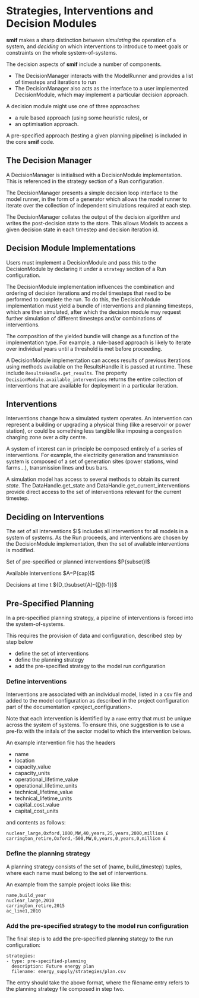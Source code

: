 # Strategies, Interventions and Decision Modules

**smif** makes a sharp distinction between _simulating_ the operation of
a system, and _deciding_ on which interventions to introduce to meet
goals or constraints on the whole system-of-systems.

The decision aspects of **smif** include a number of components.

- The DecisionManager interacts with the ModelRunner and provides a list
  of timesteps and iterations to run
- The DecisionManager also acts as the interface to a user implemented
  DecisionModule, which may implement a particular decision approach.

A decision module might use one of three approaches:

- a rule based approach (using some heuristic rules), or
- an optimisation approach.

A pre-specified approach (testing a given planning pipeline) is included
in the core **smif** code.

## The Decision Manager

A DecisionManager is initialised with a DecisionModule implementation.
This is referenced in the strategy section of a Run configuration.

The DecisionManager presents a simple decision loop interface to the
model runner, in the form of a generator which allows the model runner
to iterate over the collection of independent simulations required at
each step.

The DecisionManager collates the output of the decision algorithm and
writes the post-decision state to the store. This allows Models to
access a given decision state in each timestep and decision iteration
id.

## Decision Module Implementations

Users must implement a DecisionModule and pass this to the
DecisionModule by declaring it under a `strategy` section of a Run
configuration.

The DecisionModule implementation influences the combination and
ordering of decision iterations and model timesteps that need to be
performed to complete the run. To do this, the DecisionModule
implementation must yield a bundle of interventions and planning
timesteps, which are then simulated, after which the decision module may
request further simulation of different timesteps and/or combinations of
interventions.

The composition of the yielded bundle will change as a function of the
implementation type. For example, a rule-based approach is likely to
iterate over individual years until a threshold is met before
proceeding.

A DecisionModule implementation can access results of previous
iterations using methods available on the ResultsHandle it is passed at
runtime. These include `ResultsHandle.get_results`. The property
`DecisionModule.available_interventions` returns the entire collection
of interventions that are available for deployment in a particular
iteration.

## Interventions

Interventions change how a simulated system operates. An intervention
can represent a building or upgrading a physical thing (like a reservoir
or power station), or could be something less tangible like imposing a
congestion charging zone over a city centre.

A system of interest can in principle be composed entirely of a series
of interventions. For example, the electricity generation and
transmission system is composed of a set of generation sites (power
stations, wind farms...), transmission lines and bus bars.

A simulation model has access to several methods to obtain its current
_state_. The DataHandle.get_state and
DataHandle.get_current_interventions provide direct access to the set
of interventions relevant for the current timestep.

## Deciding on Interventions

The set of all interventions \$I\$ includes all interventions for all
models in a system of systems. As the Run proceeds, and interventions
are chosen by the DecisionModule implementation, then the set of
available interventions is modified.

Set of pre-specified or planned interventions \$P{subset}I\$

Available interventions \$A=P{cap}I\$

Decisions at time t \${D_t}subset{A}-{[D](){t-1}}\$

## Pre-Specified Planning

In a pre-specified planning strategy, a pipeline of interventions is
forced into the system-of-systems.

This requires the provision of data and configuration, described step by
step below

- define the set of interventions
- define the planning strategy
- add the pre-specified strategy to the model run configuration

### Define interventions

Interventions are associated with an individual model, listed in a csv
file and added to the model configuration as described in the project
configuration part of the documentation \<project_configuration\>.

Note that each intervention is identified by a `name` entry that must be
unique across the system of systems. To ensure this, one suggestion is
to use a pre-fix with the initals of the sector model to which the
intervention belows.

An example intervention file has the headers

- name
- location
- capacity_value
- capacity_units
- operational_lifetime_value
- operational_lifetime_units
- technical_lifetime_value
- technical_lifetime_units
- capital_cost_value
- capital_cost_units

and contents as follows:

    nuclear_large,Oxford,1000,MW,40,years,25,years,2000,million £
    carrington_retire,Oxford,-500,MW,0,years,0,years,0,million £

### Define the planning strategy

A planning strategy consists of the set of (name, build_timestep)
tuples, where each name must belong to the set of interventions.

An example from the sample project looks like this:

    name,build_year
    nuclear_large,2010
    carrington_retire,2015
    ac_line1,2010

### Add the pre-specified strategy to the model run configuration

The final step is to add the pre-specified planning stategy to the run
configuration:

    strategies:
    - type: pre-specified-planning
      description: Future energy plan
      filename: energy_supply/strategies/plan.csv

The entry should take the above format, where the filename entry refers
to the planning strategy file composed in step two.
